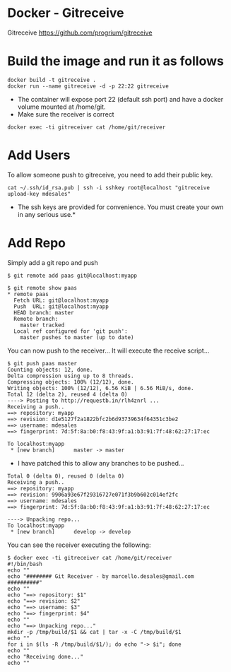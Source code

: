 # Docker - Gitreceive

Gitreceive https://github.com/progrium/gitreceive

# Build the image and run it as follows

```
docker build -t gitreceive .
docker run --name gitreceive -d -p 22:22 gitreceive
```

* The container will expose port 22 (default ssh port) and have a docker volume mounted at /home/git.
* Make sure the receiver is correct

```
docker exec -ti gitreceiver cat /home/git/receiver
```

# Add Users

To allow someone push to gitreceive, you need to add their public key.

`cat ~/.ssh/id_rsa.pub | ssh -i sshkey root@localhost "gitreceive upload-key mdesales"`

* The ssh keys are provided for convenience. You must create your own in any serious use.*

# Add Repo

Simply add a git repo and push

```
$ git remote add paas git@localhost:myapp

$ git remote show paas
* remote paas
  Fetch URL: git@localhost:myapp
  Push  URL: git@localhost:myapp
  HEAD branch: master
  Remote branch:
    master tracked
  Local ref configured for 'git push':
    master pushes to master (up to date)
```

You can now push to the receiver... It will execute the receive script...

```
$ git push paas master
Counting objects: 12, done.
Delta compression using up to 8 threads.
Compressing objects: 100% (12/12), done.
Writing objects: 100% (12/12), 6.56 KiB | 6.56 MiB/s, done.
Total 12 (delta 2), reused 4 (delta 0)
----> Posting to http://requestb.in/rlh4znrl ...
Receiving a push..
==> repository: myapp
==> revision: d1e5127f2a1822bfc2b6d93739634f64351c3be2
==> username: mdesales
==> fingerprint: 7d:5f:8a:b0:f8:43:9f:a1:b3:91:7f:48:62:27:17:ec

To localhost:myapp
 * [new branch]      master -> master
```

* I have patched this to allow any branches to be pushed...

```$ git push paas develop
Total 0 (delta 0), reused 0 (delta 0)
Receiving a push..
==> repository: myapp
==> revision: 9906a93e67f29316727e071f3b9b602c014ef2fc
==> username: mdesales
==> fingerprint: 7d:5f:8a:b0:f8:43:9f:a1:b3:91:7f:48:62:27:17:ec

----> Unpacking repo...
To localhost:myapp
 * [new branch]      develop -> develop
```

You can see the receiver executing the following:

```
$ docker exec -ti gitreceiver cat /home/git/receiver
#!/bin/bash
echo ""
echo "######## Git Receiver - by marcello.desales@gmail.com ##########"
echo ""
echo "==> repository: $1"
echo "==> revision: $2"
echo "==> username: $3"
echo "==> fingerprint: $4"
echo ""
echo "==> Unpacking repo..."
mkdir -p /tmp/build/$1 && cat | tar -x -C /tmp/build/$1
echo ""
for i in $(ls -R /tmp/build/$1/); do echo "-> $i"; done
echo ""
echo "Receiving done..."
echo ""
```
